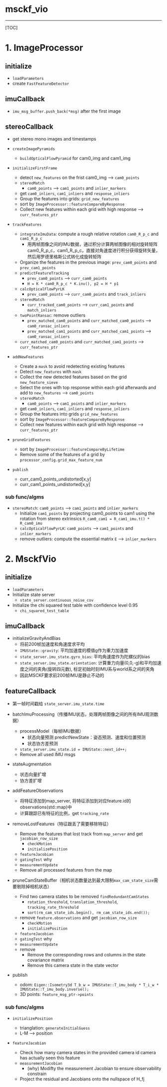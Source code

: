 # msckf_vio

-----

[TOC]

# 1. ImageProcessor

## initialize

* `loadParameters`
* create `FastFeatureDetector`

## imuCallback

* `imu_msg_buffer.push_back(*msg)` after the first image

## stereoCallback

* get stereo mono images and timestamps

* `createImagePyramids`
  - `buildOpticalFlowPyramid` for cam0_img and cam1_img

* `initializeFirstFrame`
  - detect `new_features` on the frist cam0_img --> `cam0_points`
  - `stereoMatch`
    - `cam0_points` --> `cam1_points` and `inlier_markers`
  - get `cam0_inliers`, `cam1_inliers` and `response_inliers`
  - Group the features into grids: `grid_new_features`
  - sort by `ImageProcessor::featureCompareByResponse`
  - Collect new features within each grid with high response --> `curr_features_ptr`

* `trackFeatures`
  - `integrateImuData`: compute a rough relative rotation `cam0_R_p_c` and `cam1_R_p_c`
    - 用两帧图像之间的IMU数据，通过积分计算两帧图像的相对旋转矩阵cam0_R_p_c，cam1_R_p_c，直接对角速度进行积分获得旋转矢量，然后用罗德里格斯公式转化成旋转矩阵
  - Organize the features in the previous image: `prev_cam0_points` and `prev_cam1_points`
  - `predictFeatureTracking`
    - `prev_cam0_points` --> `curr_cam0_points`
    - `H = K * cam0_R_p_c * K.inv(), p2 = H * p1`
  - `calcOpticalFlowPyrLK`
    - `prev_cam0_points` --> `curr_cam0_points` and `track_inliers`
  - `stereoMatch`
    - `curr_tracked_cam0_points` --> `curr_cam1_points` and `match_inliers`
  - `twoPointRansac`: remove outliers
    - `prev_matched_cam0_points` and `curr_matched_cam0_points` --> `cam0_ransac_inliers`
    - `prev_matched_cam1_points` and `curr_matched_cam1_points` --> `cam0_ransac_inliers`
  - `curr_matched_cam0_points` and `curr_matched_cam1_points` --> `curr_features_ptr`

* `addNewFeatures`  
  - Create a `mask` to avoid redetecting existing features
  - Detect `new_features` with `mask`
  - Collect the new detected features based on the grid `new_feature_sieve`
  - Select the ones with top response within each grid afterwards and add to `new_features` --> `cam0_points`
  - `stereoMatch`
    - `cam0_points` --> `cam1_points` and `inlier_markers`
  - get `cam0_inliers`, `cam1_inliers` and `response_inliers`
  - Group the features into grids `grid_new_features`
  - sort by `ImageProcessor::featureCompareByResponse`
  - Collect new features within each grid with high response --> `curr_features_ptr`

* `pruneGridFeatures`
  - sort by `ImageProcessor::featureCompareByLifetime`
  - Remove some of the features of a grid by `processor_config.grid_max_feature_num`

* `publish`
  - curr_cam0_points_undistorted[x,y]
  - curr_cam1_points_undistorted[x,y]


### sub func/algms

- `stereoMatch`: `cam0_points` --> `cam1_points` and `inlier_markers`
  - Initialize `cam1_points` by projecting cam0_points to cam1 using the rotation from stereo extrinsics `R_cam0_cam1 = R_cam1_imu.t() * R_cam0_imu`
  - `calcOpticalFlowPyrLK`: `cam0_points` --> `cam1_points` and `inlier_markers`
  - remove outliers: compute the essential matrix `E` --> `inlier_markers`


# 2. MsckfVio

## initialize

* `loadParameters`
* Initialize state server
  - `state_server.continuous_noise_cov`
* Initialize the chi squared test table with confidence level 0.95
  - `chi_squared_test_table`

## imuCallback

* initializeGravityAndBias
  - 将前200帧加速度和角速度求平均
  - `IMUState::gravity`: 平均加速度的模值g作为重力加速度
  - `state_server.imu_state.gyro_bias`: 平均角速度作为陀螺仪的bias
  - `state_server.imu_state.orientation`: 计算重力向量(0,0,-g)和平均加速度之间的夹角(旋转四元数), 标定初始时刻IMU系与world系之间的夹角
  - 因此MSCKF要求前200帧IMU是静止不动的

## featureCallback

* 第一帧时间戳给 `state_server.imu_state.time`

* batchImuProcessing（传播IMU状态，处理两帧图像之间的所有IMU观测数据）
  - processModel（每帧IMU数据）
    - 状态向量预测 predictNewState：姿态预测、速度和位置预测
    - 状态协方差预测
  - `state_server.imu_state.id = IMUState::next_id++;`
  - Remove all used IMU msgs

* stateAugmentation
  - 状态向量扩增
  - 协方差扩增

* addFeatureObservations
  - 将特征添加到map_server, 将特征添加到对应feature.id的observations(std::map)中
  - 计算跟踪已有特征的比例，get `tracking_rate`

* removeLostFeatures（特征跟丢了需要移除特征）
  - Remove the features that lost track from `map_server` and get `jacobian_row_size`
    - `checkMotion`
    - `initializePosition`
  - `featureJacobian`
  - `gatingTest` why
  - `measurementUpdate`
  - Remove all processed features from the map

* pruneCamStateBuffer（相机状态数量达到最大限制`max_cam_state_size`需要剔除掉相机状态）
  - Find two camera states to be removed `findRedundantCamStates`
    - `rotation_threshold`, `translation_threshold`, `tracking_rate_threshold`
    - `sort(rm_cam_state_ids.begin(), rm_cam_state_ids.end());`
  - remove `feature.observations` and get `jacobian_row_size`
    - `checkMotion`
    - `initializePosition`
  - `featureJacobian`
  - `gatingTest` why
  - `measurementUpdate`
  - remove
    - Remove the corresponding rows and columns in the state covariance matrix
    - Remove this camera state in the state vector

* publish
  - odom: `Eigen::Isometry3d T_b_w = IMUState::T_imu_body * T_i_w * IMUState::T_imu_body.inverse();`
  - 3D points: `feature_msg_ptr->points`

### sub func/algms

* `initializePosition`
  - trianglation: `generateInitialGuess`
  - L-M --> position

* `featureJacobian`
  -  Check how many camera states in the provided camera id camera has actually seen this feature
  - `measurementJacobian`
    - (why) Modifty the measurement Jacobian to ensure observability constrain
  - Project the residual and Jacobians onto the nullspace of H_fj
